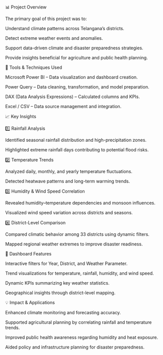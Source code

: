 📊 Project Overview

The primary goal of this project was to:

Understand climate patterns across Telangana’s districts.

Detect extreme weather events and anomalies.

Support data-driven climate and disaster preparedness strategies.

Provide insights beneficial for agriculture and public health planning.

🧩 Tools & Techniques Used

Microsoft Power BI – Data visualization and dashboard creation.

Power Query – Data cleaning, transformation, and model preparation.

DAX (Data Analysis Expressions) – Calculated columns and KPIs.

Excel / CSV – Data source management and integration.

📈 Key Insights

1️⃣ Rainfall Analysis

Identified seasonal rainfall distribution and high-precipitation zones.

Highlighted extreme rainfall days contributing to potential flood risks.

2️⃣ Temperature Trends

Analyzed daily, monthly, and yearly temperature fluctuations.

Detected heatwave patterns and long-term warming trends.

3️⃣ Humidity & Wind Speed Correlation

Revealed humidity–temperature dependencies and monsoon influences.

Visualized wind speed variation across districts and seasons.

4️⃣ District-Level Comparison

Compared climatic behavior among 33 districts using dynamic filters.

Mapped regional weather extremes to improve disaster readiness.

📂 Dashboard Features

Interactive filters for Year, District, and Weather Parameter.

Trend visualizations for temperature, rainfall, humidity, and wind speed.

Dynamic KPIs summarizing key weather statistics.

Geographical insights through district-level mapping.

💡 Impact & Applications

Enhanced climate monitoring and forecasting accuracy.

Supported agricultural planning by correlating rainfall and temperature trends.

Improved public health awareness regarding humidity and heat exposure.

Aided policy and infrastructure planning for disaster preparedness.
